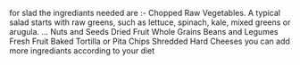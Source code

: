 for slad the ingrediants needed are :-
Chopped Raw Vegetables. A typical salad starts with raw greens, such as lettuce, spinach, kale, mixed greens or arugula. ...
Nuts and Seeds
Dried Fruit
Whole Grains
Beans and Legumes
Fresh Fruit
Baked Tortilla or Pita Chips
Shredded Hard Cheeses
you can add more ingrediants according to your diet 